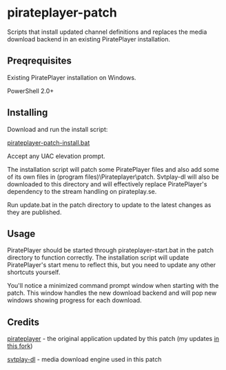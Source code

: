 # pirateplayer-patch

Scripts that install updated channel definitions and replaces the media download backend in an existing PiratePlayer installation.

## Preqrequisites

Existing PiratePlayer installation on Windows.

PowerShell 2.0+

## Installing

Download and run the install script:

[pirateplayer-patch-install.bat](https://github.com/mikewse/pirateplayer-patch/releases/download/1.0/pirateplayer-patch-install.bat)

Accept any UAC elevation prompt.

The installation script will patch some PiratePlayer files and also add some of its own files in (program files)\Pirateplayer\patch. Svtplay-dl will also be downloaded to this directory and will effectively replace PiratePlayer's dependency to the stream handling on pirateplay.se.

Run update.bat in the patch directory to update to the latest changes as they are published.

## Usage

PiratePlayer should be started through pirateplayer-start.bat in the patch directory to function correctly. The installation script will update PiratePlayer's start menu to reflect this, but you need to update any other shortcuts yourself.

You'll notice a minimized command prompt window when starting with the patch. This window handles the new download backend and will pop new windows showing progress for each download.

## Credits

[pirateplayer](https://github.com/jackuess/pirateplayer) - the original application updated by this patch (my updates [in this fork](https://github.com/mikewse/pirateplayer))

[svtplay-dl](https://github.com/spaam/svtplay-dl) - media download engine used in this patch
